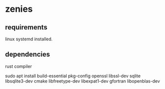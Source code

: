 # zenies

## requirements
linux systemd installed.

## dependencies
rust compiler

sudo apt install build-essential pkg-config openssl libssl-dev sqlite libsqlite3-dev cmake libfreetype-dev libexpat1-dev gfortran libopenblas-dev